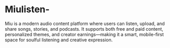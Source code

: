 # Miulisten-
Miu is a modern audio content platform where users can listen, upload, and share songs, stories, and podcasts. It supports both free and paid content, personalized themes, and creator earnings—making it a smart, mobile-first space for soulful listening and creative expression.
